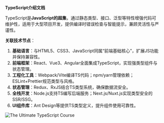 **TypeScript介绍文档**

​	TypeScript是**JavaScript的超集**，通过静态类型、接口、泛型等特性增强代码可维护性，适用于大型项目开发，提供编译时错误检查与智能提示，兼顾灵活性与严谨性。

**关联技术节点**：

1. **基础语言**：与HTML5、CSS3、JavaScript同属“前端基础核心”，扩展JS功能并保持兼容性。
2. **前端框架**：React、Vue3、Angular全面集成TypeScript，实现强类型组件与状态管理。
3. **工程化工具**：Webpack/Vite编译TS代码；npm/yarn管理依赖；ESLint+Prettier规范类型与风格。
4. **状态管理**：Redux、RxJS结合TS类型系统，确保数据流安全。
5. **全栈开发**：Node.js支持TS编写后端服务；Next.js/Nuxt.js实现类型安全的SSR/SSG。
6. **UI组件库**：Ant Design等提供TS类型定义，提升组件使用可靠性。

![The Ultimate TypeScript Course](https://file-uploads.teachablecdn.com/4c16c4adca0d401bb4295cfbda05ecf1/e1c0e6c521414dbfae2fe1ca931c2f8f)
